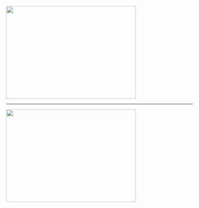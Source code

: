 <img src="https://github.com/sdyproject/diggingplace/assets/126428651/ba52afad-ef27-4453-8ef4-ad58cf787b75"  width="350" height="250">
<hr> 


<img src="https://github.com/sdyproject/diggingplace/assets/126428651/9001ef71-b82f-471c-ab37-5fcdce0e11f0" width="350" height="250">

